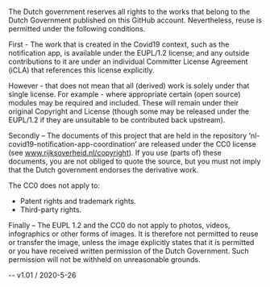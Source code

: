 The Dutch government reserves all rights to the works that belong to the Dutch Government published on this GitHub account. Nevertheless, reuse is permitted under the following conditions.

First - The work that is created in the Covid19 context, such as the notification app, is available under the EUPL/1.2 license; and any outside contributions to it are under an individual Committer License Agreement (iCLA) that references this license explicitly.

However - that does not mean that all (derived) work is solely under that single license. For example - where appropriate certain (open source) modules may be required and included. These will remain under their original Copyright and License (though some may be released under the EUPL/1.2 if they are unsuitable to be contributed back upstream).

Secondly – The documents of this project that are held in the repository ‘nl-covid19-notification-app-coordination’ are released under the CC0 license (see www.rijksoverheid.nl/copyright). If you use (parts of) these documents, you are not obliged to quote the source, but you must not imply that the Dutch government endorses the derivative work.

The CC0 does not apply to:
 
- Patent rights and trademark rights.
- Third-party rights. 
 
Finally – The EUPL 1.2 and the CC0 do not apply to photos, videos, infographics or other forms of images. It is therefore not permitted to reuse or transfer the image, unless the image explicitly states that it is permitted or you have received written permission of the Dutch Government. Such permission will not be withheld on unreasonable grounds.

-- 
v1.01 / 2020-5-26
